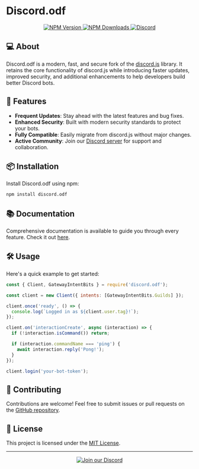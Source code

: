 # Discord.odf

<p align="center">
  <a href="https://www.npmjs.com/package/discord.odf">
    <img src="https://img.shields.io/npm/v/discord.odf.svg" alt="NPM Version">
  </a>
  <a href="https://www.npmjs.com/package/discord.odf">
    <img src="https://img.shields.io/npm/dm/discord.odf.svg" alt="NPM Downloads">
  </a>
  <a href="https://discord.gg/a2c3QTWkuk">
    <img src="https://img.shields.io/discord/123456789012345678.svg" alt="Discord">
  </a>
</p>

## 💻 About

Discord.odf is a modern, fast, and secure fork of the [discord.js](https://discord.js.org/) library. It retains the core functionality of discord.js while introducing faster updates, improved security, and additional enhancements to help developers build better Discord bots.

## 🚀 Features

- **Frequent Updates**: Stay ahead with the latest features and bug fixes.
- **Enhanced Security**: Built with modern security standards to protect your bots.
- **Fully Compatible**: Easily migrate from discord.js without major changes.
- **Active Community**: Join our [Discord server](https://discord.gg/a2c3QTWkuk) for support and collaboration.

## 📦 Installation

Install Discord.odf using npm:

```bash
npm install discord.odf
```

## 📚 Documentation

Comprehensive documentation is available to guide you through every feature. Check it out [here](https://discord.js.org/docs).

## 🛠️ Usage

Here's a quick example to get started:

```javascript
const { Client, GatewayIntentBits } = require('discord.odf');

const client = new Client({ intents: [GatewayIntentBits.Guilds] });

client.once('ready', () => {
  console.log(`Logged in as ${client.user.tag}!`);
});

client.on('interactionCreate', async (interaction) => {
  if (!interaction.isCommand()) return;

  if (interaction.commandName === 'ping') {
    await interaction.reply('Pong!');
  }
});

client.login('your-bot-token');
```

## 🤝 Contributing

Contributions are welcome! Feel free to submit issues or pull requests on the [GitHub repository](https://github.com/OpenDevsFlow/discord.odf).

## 📝 License

This project is licensed under the [MIT License](LICENSE).

---

<p align="center">
  <a href="https://discord.gg/a2c3QTWkuk">
    <img src="https://api.weblutions.com/discord/invite/a2c3QTWkuk" alt="Join our Discord">
  </a>
</p>
